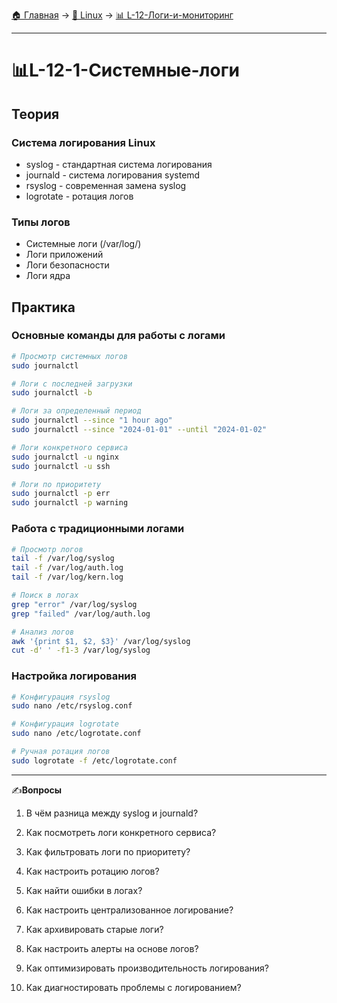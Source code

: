 [🏠 Главная](../../README.md) → [🐧 Linux](../../README.md#-linux) → [📊 L-12-Логи-и-мониторинг](../../README.md#-l-12-логи-и-мониторинг)

---

# 📊L-12-1-Системные-логи

## Теория

### Система логирования Linux
- syslog - стандартная система логирования
- journald - система логирования systemd
- rsyslog - современная замена syslog
- logrotate - ротация логов

### Типы логов
- Системные логи (/var/log/)
- Логи приложений
- Логи безопасности
- Логи ядра

## Практика

### Основные команды для работы с логами
```bash
# Просмотр системных логов
sudo journalctl

# Логи с последней загрузки
sudo journalctl -b

# Логи за определенный период
sudo journalctl --since "1 hour ago"
sudo journalctl --since "2024-01-01" --until "2024-01-02"

# Логи конкретного сервиса
sudo journalctl -u nginx
sudo journalctl -u ssh

# Логи по приоритету
sudo journalctl -p err
sudo journalctl -p warning
```

### Работа с традиционными логами
```bash
# Просмотр логов
tail -f /var/log/syslog
tail -f /var/log/auth.log
tail -f /var/log/kern.log

# Поиск в логах
grep "error" /var/log/syslog
grep "failed" /var/log/auth.log

# Анализ логов
awk '{print $1, $2, $3}' /var/log/syslog
cut -d' ' -f1-3 /var/log/syslog
```

### Настройка логирования
```bash
# Конфигурация rsyslog
sudo nano /etc/rsyslog.conf

# Конфигурация logrotate
sudo nano /etc/logrotate.conf

# Ручная ротация логов
sudo logrotate -f /etc/logrotate.conf
```

---

✍️**Вопросы**

1. В чём разница между syslog и journald?

2. Как посмотреть логи конкретного сервиса?

3. Как фильтровать логи по приоритету?

4. Как настроить ротацию логов?

5. Как найти ошибки в логах?

6. Как настроить централизованное логирование?

7. Как архивировать старые логи?

8. Как настроить алерты на основе логов?

9. Как оптимизировать производительность логирования?

10. Как диагностировать проблемы с логированием?
